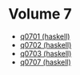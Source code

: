 # Volume 7

* [q0701 (haskell)](haskell/q0701.hs)
* [q0702 (haskell)](haskell/q0702.hs)
* [q0703 (haskell)](haskell/q0703.hs)
* [q0707 (haskell)](haskell/q0707.hs)
